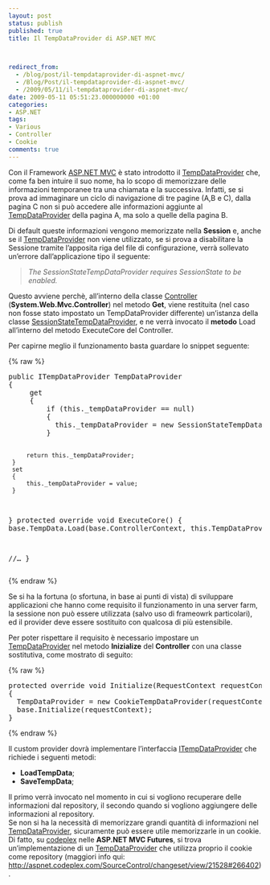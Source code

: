 ```yaml
---
layout: post
status: publish
published: true
title: Il TempDataProvider di ASP.NET MVC


  
redirect_from: 
  - /blog/post/il-tempdataprovider-di-aspnet-mvc/
  - /Blog/Post/il-tempdataprovider-di-aspnet-mvc/
  - /2009/05/11/il-tempdataprovider-di-aspnet-mvc/
date: 2009-05-11 05:51:23.000000000 +01:00
categories:
- ASP.NET
tags:
- Various
- Controller
- Cookie
comments: true
---
```

<p>Con il Framework <a target="_blank" href="http://www.asp.net/mvc">ASP.NET MVC</a> &egrave; stato introdotto il <a target="_blank" href="http://msdn.microsoft.com/en-us/library/system.web.mvc.controller.tempdataprovider.aspx">TempDataProvider</a> che, come fa ben intuire il suo nome, ha lo scopo di memorizzare delle informazioni temporanee tra una chiamata e la successiva. Infatti, se si prova ad immaginare un ciclo di navigazione di tre pagine (A,B e C), dalla pagina C non si pu&ograve; accedere alle informazioni aggiunte al <a target="_blank" href="http://msdn.microsoft.com/en-us/library/system.web.mvc.controller.tempdataprovider.aspx">TempDataProvider</a> della pagina A, ma solo a quelle della pagina B.</p>
<p>Di default queste informazioni vengono memorizzate nella <strong>Session</strong> e, anche se il <a target="_blank" href="http://msdn.microsoft.com/en-us/library/system.web.mvc.controller.tempdataprovider.aspx">TempDataProvider</a> non viene utilizzato, se si prova a disabilitare la Sessione tramite l&rsquo;apposita riga del file di configurazione, verr&agrave; sollevato un&rsquo;errore dall&rsquo;applicazione tipo il seguente:</p>
<blockquote>
<p><i>The SessionStateTempDataProvider requires SessionState to be enabled.</i></p>
</blockquote>
<p>Questo avviene perch&egrave;, all&rsquo;interno della classe <a target="_blank" href="http://msdn.microsoft.com/en-us/library/system.web.mvc.controller.aspx">Controller</a> (<strong>System.Web.Mvc.Controller</strong>) nel metodo <strong>Get</strong>, viene restituita (nel caso non fosse stato impostato un TempDataProvider differente) un&rsquo;istanza della classe <a target="_blank" href="http://msdn.microsoft.com/en-us/library/system.web.mvc.sessionstatetempdataprovider.aspx">SessionStateTempDataProvider</a>, e ne verr&agrave; invocato il <strong>metodo</strong> Load all&rsquo;interno del metodo ExecuteCore del Controller.</p>
<p>Per capirne meglio il funzionamento basta guardare lo snippet seguente:</p>
{% raw %}<pre class="brush: csharp; ruler: true;">
public ITempDataProvider TempDataProvider
{
     get
     {
         if (this._tempDataProvider == null)
         {
           this._tempDataProvider = new SessionStateTempDataProvider();
         }

         return this._tempDataProvider;
     }
     set
     {
         this._tempDataProvider = value;
     }
}
protected override void ExecuteCore()
{
  base.TempData.Load(base.ControllerContext, this.TempDataProvider);

  //&hellip;
}</pre>{% endraw %}
<p>Se si ha la fortuna (o sfortuna, in base ai punti di vista) di sviluppare applicazioni che hanno come requisito il funzionamento in una server farm, la sessione non pu&ograve; essere utilizzata (salvo uso di frameowrk particolari), ed il provider deve essere sostituito con qualcosa di pi&ugrave; estensibile.</p>
<p>Per poter rispettare il requisito &egrave; necessario impostare un <a target="_blank" href="http://msdn.microsoft.com/en-us/library/system.web.mvc.controller.tempdataprovider.aspx">TempDataProvider</a> nel metodo <strong>Inizialize</strong> del <strong>Controller</strong> con una classe sostitutiva, come mostrato di seguito:</p>
{% raw %}<pre class="brush: csharp; ruler: true;">
protected override void Initialize(RequestContext requestContext)
{
  TempDataProvider = new CookieTempDataProvider(requestContext.HttpContext);
  base.Initialize(requestContext);
}</pre>{% endraw %}
<p>Il custom provider dovr&agrave; implementare l&rsquo;interfaccia <a target="_blank" href="http://msdn.microsoft.com/en-us/library/system.web.mvc.itempdataprovider.aspx">ITempDataProvider</a> che richiede i seguenti metodi:</p>
<ul>
    <li><strong>LoadTempData</strong>;</li>
    <li><strong>SaveTempData</strong>;</li>
</ul>
<p>Il primo verr&agrave; invocato nel momento in cui si vogliono recuperare delle informazioni dal repository, il secondo quando si vogliono aggiungere delle informazioni al repository. <br />
Se non si ha la necessit&agrave; di memorizzare grandi quantit&agrave; di informazioni nel <a target="_blank" href="http://msdn.microsoft.com/en-us/library/system.web.mvc.controller.tempdataprovider.aspx">TempDataProvider</a>, sicuramente pu&ograve; essere utile memorizzarle in un cookie. <br />
Di fatto, su <a target="_blank" href="http://www.codeplex.com/">codeplex</a> nelle <strong>ASP.NET MVC Futures</strong>, si trova un&rsquo;implementazione di un <a target="_blank" href="http://msdn.microsoft.com/en-us/library/system.web.mvc.controller.tempdataprovider.aspx">TempDataProvider</a> che utilizza proprio il cookie come repository (maggiori info qui: <a href="http://aspnet.codeplex.com/SourceControl/changeset/view/21528#266402">http://aspnet.codeplex.com/SourceControl/changeset/view/21528#266402</a>).</p>
